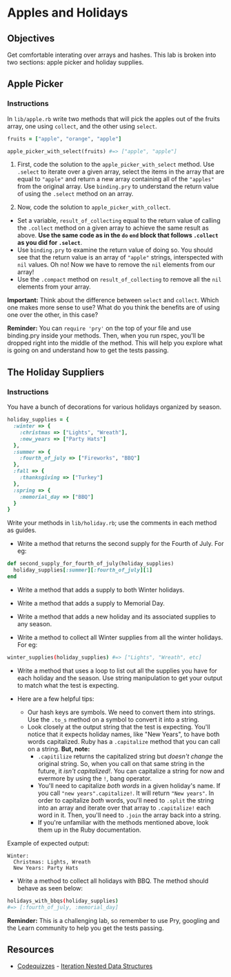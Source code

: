 # Apples and Holidays

## Objectives

Get comfortable interating over arrays and hashes. This lab is broken into two sections: apple picker and holiday supplies.

## Apple Picker

### Instructions

In `lib/apple.rb` write two methods that will pick the apples out of the fruits array, one using `collect`, and the other using `select`.

```ruby
fruits = ["apple", "orange", "apple"]

apple_picker_with_select(fruits) #=> ["apple", "apple"]
```

1. First, code the solution to the `apple_picker_with_select` method. Use `.select` to iterate over a given array, select the items in the array that are equal to `"apple"` and return a new array containing all of the `"apples"` from the original array. Use `binding.pry` to understand the return value of using the `.select` method on an array.

2. Now, code the solution to `apple_picker_with_collect`. 
  * Set a variable, `result_of_collecting` equal to the return value of calling the `.collect` method on a given array to achieve the same result as above. **Use the same code as in the `do` `end` block that follows `.collect` as you did for `.select`**. 
  * Use `binding.pry` to examine the return value of doing so. You should see that the return value is an array of `"apple"` strings, interspected with `nil` values. Oh no! Now we have to remove the `nil` elements from our array!
  * Use the `.compact` method on `result_of_collecting` to remove all the `nil` elements from your array. 

**Important:** Think about the difference between `select` and `collect`. Which one makes more sense to use? What do you think the benefits are of using one over the other, in this case?

**Reminder:** You can `require 'pry'` on the top of your file and use binding.pry inside your methods. Then, when you run rspec, you'll be dropped right into the middle of the method. This will help you explore what is going on and understand how to get the tests passing. 

## The Holiday Suppliers

### Instructions

You have a bunch of decorations for various holidays organized by season.

```ruby
holiday_supplies = {
  :winter => {
    :christmas => ["Lights", "Wreath"],
    :new_years => ["Party Hats"]
  },
  :summer => {
    :fourth_of_july => ["Fireworks", "BBQ"]
  },
  :fall => {
    :thanksgiving => ["Turkey"]
  },
  :spring => {
    :memorial_day => ["BBQ"]
  }
}
```

Write your methods in `lib/holiday.rb`; use the comments in each method as guides.

* Write a method that returns the second supply for the Fourth of July. For eg:

```ruby
def second_supply_for_fourth_of_july(holiday_supplies)
  holiday_supplies[:summer][:fourth_of_july][1]
end
```

* Write a method that adds a supply to both Winter holidays.

* Write a method that adds a supply to Memorial Day.

* Write a method that adds a new holiday and its associated supplies to any season.

* Write a method to collect all Winter supplies from all the winter holidays. For eg:

```bash
winter_supplies(holiday_supplies) #=> ["Lights", "Wreath", etc]
```

* Write a method that uses a loop to list out all the supplies you have for each holiday and the season. Use string manipulation to get your output to match what the test is expecting. 

* Here are a few helpful tips:
  * Our hash keys are symbols. We need to convert them into strings. Use the `.to_s` method on a symbol to convert it into a string. 
  * Look closely at the output string that the test is expecting. You'll notice that it expects holiday names, like "New Years", to have both words capitalized. Ruby has a `.capitalize` method that you can call on a string. **But, note:**
    * `.capitilize` returns the capitalized string but *doesn't change* the original string. So, when you call on that same string in the future, it *isn't capitalized!*. You can capitalize a string for now and evermore by using the `!`, bang operator. 
    * You'll need to capitalize *both words* in a given holiday's name. If you call `"new years".capitalize!`. It will return `"New years"`. In order to capitalize *both* words, you'll need to `.split` the string into an array and iterate over that array to `.capitalize!` each word in it. Then, you'll need to `.join` the array back into a string. 
    * If you're unfamiliar with the methods mentioned above, look them up in the Ruby documentation. 

Example of expected output:

```
Winter:
  Christmas: Lights, Wreath
  New Years: Party Hats
```

* Write a method to collect all holidays with BBQ. The method should behave as seen below:

```bash
holidays_with_bbqs(holiday_supplies)
#=> [:fourth_of_july, :memorial_day]
```

**Reminder:** This is a challenging lab, so remember to use Pry, googling and the Learn community to help you get the tests passing. 

## Resources
* [Codequizzes](http://www.codequizzes.com/learn-ruby/) - [Iteration Nested Data Structures](http://www.codequizzes.com/learn-ruby/iteration-nested-data-structures)
